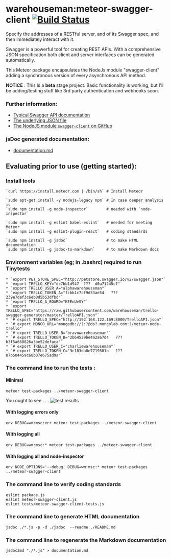 # warehouseman:meteor-swagger-client  [![Build Status](https://travis-ci.org/warehouseman/meteor-swagger-client.svg?branch=master)](https://travis-ci.org/warehouseman/meteor-swagger-client)

Specify the addresses of a RESTful server, and of its Swagger spec, and then immediately interact with it.

Swagger is a powerful tool for creating REST APIs.  With a comprehensive JSON specification both client and server interfaces can be generated automatically.

This Meteor package encapsulates the NodeJs module "swagger-client" adding a synchronous version of every asynchronous API method.

**NOTICE** : This is a <b>beta</b> stage project.  Basic functionality is working, but I'll be adding/testing stuff like 3rd party authentication and webhooks soon.

### Further information:

 - [Typical Swagger API documentation](http://petstore.swagger.io/)
 - [The underlying JSON file](http://codebeautify.org/jsonviewer/ec183d)
 - [The NodeJS module `swagger-client` on GitHub](https://github.com/swagger-api/swagger-js)

### jsDoc generated documentation:

 - [documentation.md](./documentation.md)

## Evaluating prior to use (getting started):

### Install tools

    `curl https://install.meteor.com | /bin/sh` # Install Meteor

    `sudo apt-get install -y nodejs-legacy npm` # In case deeper analysis is
    `sudo npm install -g node-inspector`        # needed with `node-inspector`

    `sudo npm install -g eslint babel-eslint`   # needed for meeting Meteor
    `sudo npm install -g eslint-plugin-react`   # coding standards

    `sudo npm install -g jsdoc`                 # to make HTML documentation
    `sudo npm install -g jsdoc-to-markdown`     # to make Markdown docs


### Environment variables (eg; in .bashrc) required to run Tinytests
 
    * `export PET_STORE_SPEC="http://petstore.swagger.io/v2/swagger.json"`
    * `export TRELLO_KEY="dc7bb1d947  ???  d0a71245c7"`
    * `export TRELLO_USER_A="alphawarehouseman"`
    * `export TRELLO_TOKEN_A="fcbb1c7cf9d33ae54   ???   239e7def3c6eb0d5b53dfbd"`
    * `export TRELLO_A_BOARD="KEEnUvSY"`
    * `export TRELLO_SPEC="https://raw.githubusercontent.com/warehouseman/trello-swagger-generator/master/TrelloAPI.json"`
    * `# export TRELLO_SPEC="http://192.168.122.169:8000/TrelloAPI.json"`
    * `# export MONGO_URL="mongodb://?:?@ds?.mongolab.com:?/meteor-node-trello"`
    * `# export TRELLO_USER_B="bravowarehouseman"`
    * `# export TRELLO_TOKEN_B="2b64529be4a2a67d4   ???   b3f5a668826a3be52defaca"`
    * `# export TRELLO_USER_C="charliewarehouseman"`
    * `# export TRELLO_TOKEN_C="3c183da0e7719301b   ???   07b504459c68b07e675ad9a"`

### The command line to run the tests :

#### Minimal

    meteor test-packages ../meteor-swagger-client

You ought to see . . .  ![test results](./test/testrslts.png)

#### With logging errors only

    env DEBUG=wm:msc:err meteor test-packages ../meteor-swagger-client

#### With logging all

    env DEBUG=wm:msc:* meteor test-packages ../meteor-swagger-client

#### With logging all and node-inspector

    env NODE_OPTIONS='--debug' DEBUG=wm:msc:* meteor test-packages ../meteor-swagger-client

### The command line to verify coding standards

    eslint package.js 
    eslint meteor-swagger-client.js 
    eslint tests/meteor-swagger-client-tests.js

### The command line to generate HTML documentation

    jsdoc ./*.js -p -d ./jsdoc  --readme ./README.md

### The command line to regenerate the Markdown documentation

    jsdoc2md "./*.js" > documentation.md

